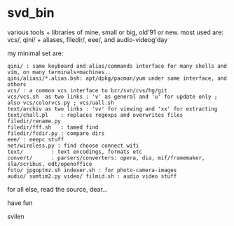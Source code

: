 svd_bin
=======

various tools + libraries of mine, small or big, old'91 or new.
most used are: vcs/, qini/ + aliases, filedir/, eee/, and audio-videog'day

my minimal set are:

    qini/ : same keyboard and alias/commands interface for many shells and vim, on many terminals+machines..
    qini/aliasi/*.alias.bsh: apt/dpkg/pacman/yum under same interface, and others
	vcs/ : a common vcs interface to bzr/svn/cvs/hg/git
    vcs/vcs.sh  as two links : 'v' as general and 'u' for update only ; also vcs/colorvcs.py ; vcs/uall.sh
    text/archiv as two links : 'vv' for viewing and 'xx' for extracting
    text/chall.pl    : replaces regexps and overwrites files
    filedir/rename.py
    filedir/fff.sh   : tamed find
    filedir/fcdir.py : compare dirs
    eee/ : eeepc stuff 
    net/wireless.py : find choose connect wifi
    text/         : text encodings, formats etc
    convert/      : parsers/converters: opera, dia, mif/framemaker, sla/scribus, odt/openoffice
    foto/ jpgoptmz.sh indexer.sh : for photo-camera-images
    audio/ sumtim2.py video/ filmid.sh : audio video stuff

for all else, read the source, dear...

have fun

svilen
